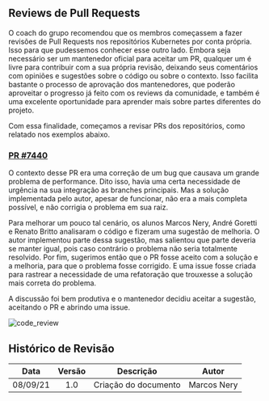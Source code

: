 ## Reviews de Pull Requests

O coach do grupo recomendou que os membros começassem a fazer revisões de Pull Requests nos repositórios Kubernetes por conta própria.
Isso para que pudessemos conhecer esse outro lado. Embora seja necessário ser um mantenedor oficial para aceitar um PR, qualquer um é livre para contribuir com a sua própria revisão, deixando seus comentários com opiniões e sugestões sobre o código ou sobre o contexto. Isso facilita bastante o processo de aprovação dos mantenedores, que poderão aproveitar o progresso já feito com os reviews da comunidade, e também é uma excelente oportunidade para aprender mais sobre partes diferentes do projeto.

Com essa finalidade, começamos a revisar PRs dos repositórios, como relatado nos exemplos abaixo.

### [PR #7440](https://github.com/kubernetes/ingress-nginx/pull/7440)

O contexto desse PR era uma correção de um bug que causava um grande problema de performance.
Dito isso, havia uma certa necessidade de urgência na sua integração as branches principais. 
Mas a solução implementada pelo autor, apesar de funcionar, não era a mais completa possível, 
e não corrigia o problema em sua raiz.

Para melhorar um pouco tal cenário, os alunos Marcos Nery, André Goretti e Renato Britto analisaram 
o código e fizeram uma sugestão de melhoria.
O autor implementou parte dessa sugestão, mas salientou que parte deveria se manter igual, pois caso 
contrário o problema não seria totalmente resolvido.
Por fim, sugerimos então que o PR fosse aceito com a solução e a melhoria, para que o problema fosse
corrigido. E uma issue fosse criada para rastrear a necessidade de uma refatoração que trouxesse a 
solução mais correta do problema.

A discussão foi bem produtiva e o mantenedor decidiu aceitar a sugestão, aceitando o PR e abrindo uma issue.

![code_review](https://gces-kubernetes.github.io/Wiki/assets/sprint3/code-review1.png)


## Histórico de Revisão
|Data|Versão|Descrição|Autor|
|:--:|:--:|:--:|:--:|
|08/09/21|1.0|Criação do documento|Marcos Nery|